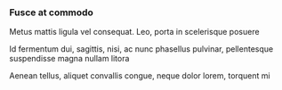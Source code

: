 ### Fusce at commodo

Metus mattis ligula vel consequat. Leo, porta in scelerisque posuere

Id fermentum dui, sagittis, nisi, ac nunc phasellus pulvinar, pellentesque suspendisse magna nullam litora

Aenean tellus, aliquet convallis congue, neque dolor lorem, torquent mi


